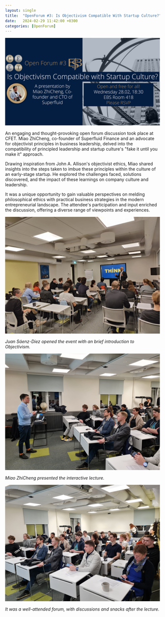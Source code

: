 ```yaml
---
layout: single
title:  "OpenForum #3: Is Objectivism Compatible With Startup Culture?"
date:   2024-02-29 11:42:00 +0300
categories: [OpenForum]
---
```


![Poster](/img/24-02-28-report-openforum/CFET%20OF3%20Miao%20main%20poster%20FB.png)

An engaging and thought-provoking open forum discussion took place at CFET. Miao ZhiCheng, co-founder of Superfluid Finance and an advocate for objectivist principles in business leadership, delved into the compatibility of principled leadership and startup culture's "fake it until you make it" approach.

Drawing inspiration from John A. Allison's objectivist ethics, Miao shared insights into the steps taken to imbue these principles within the culture of an early-stage startup. He explored the challenges faced, solutions discovered, and the impact of these learnings on company culture and leadership.

It was a unique opportunity to gain valuable perspectives on melding philosophical ethics with practical business strategies in the modern entrepreneurial landscape. The attendee's participation and input enriched the discussion, offering a diverse range of viewpoints and experiences.

![Juan](/img/24-02-28-report-openforum/photo_2024-02-29_08-50-39%20(2).jpg)

*Juan Sáenz-Diez opened the event with an brief introduction to Objectivism.*

![Miao](/img/24-02-28-report-openforum/20240228_193905.jpg)

*Miao ZhiCheng presented the interactive lecture.*

![Audience](/img/24-02-28-report-openforum/20240228_193918.jpg)

*It was a well-attended forum, with discussions and snacks after the lecture.*

